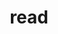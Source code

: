 ---
category: 4-letters
denotation: null
name: read
reference_link: https://www.etymonline.com/word/read
root_language: null
root_name: null
title: read
type: free
word_sums:
- respelling: read
  sum: 'Read + '
---